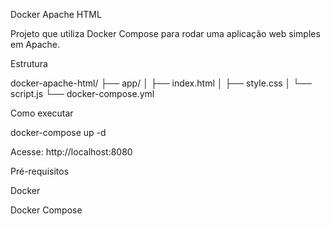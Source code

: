 Docker Apache HTML

Projeto que utiliza Docker Compose para rodar uma aplicação web simples em Apache.

Estrutura

docker-apache-html/
├── app/
│   ├── index.html
│   ├── style.css
│   └── script.js
└── docker-compose.yml

Como executar

docker-compose up -d

Acesse: http://localhost:8080

Pré-requisitos

Docker

Docker Compose
